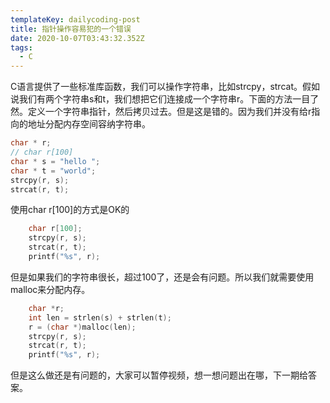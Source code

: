 ```yaml
---
templateKey: dailycoding-post
title: 指针操作容易犯的一个错误
date: 2020-10-07T03:43:32.352Z
tags:
  - C
---
```

C语言提供了一些标准库函数，我们可以操作字符串，比如strcpy，strcat。假如说我们有两个字符串s和t，我们想把它们连接成一个字符串r。下面的方法一目了然。定义一个字符串指针，然后拷贝过去。但是这是错的。因为我们并没有给r指向的地址分配内存空间容纳字符串。

```c
char * r;
// char r[100]
char * s = "hello ";
char * t = "world";
strcpy(r, s);
strcat(r, t);
```

使用char r[100]的方式是OK的

```c
    char r[100];
    strcpy(r, s);
    strcat(r, t);
    printf("%s", r);
```



但是如果我们的字符串很长，超过100了，还是会有问题。所以我们就需要使用malloc来分配内存。

```c
    char *r;
    int len = strlen(s) + strlen(t);
    r = (char *)malloc(len);
    strcpy(r, s);
    strcat(r, t);
    printf("%s", r);
```

但是这么做还是有问题的，大家可以暂停视频，想一想问题出在哪，下一期给答案。

